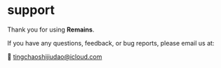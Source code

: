 # support


Thank you for using **Remains**.

If you have any questions, feedback, or bug reports, please email us at:

📧 tingchaoshijiudao@icloud.com
